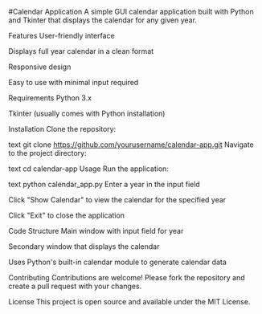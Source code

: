 #Calendar Application
A simple GUI calendar application built with Python and Tkinter that displays the calendar for any given year.

Features
User-friendly interface

Displays full year calendar in a clean format

Responsive design

Easy to use with minimal input required

Requirements
Python 3.x

Tkinter (usually comes with Python installation)

Installation
Clone the repository:

text
git clone https://github.com/yourusername/calendar-app.git
Navigate to the project directory:

text
cd calendar-app
Usage
Run the application:

text
python calendar_app.py
Enter a year in the input field

Click "Show Calendar" to view the calendar for the specified year

Click "Exit" to close the application

Code Structure
Main window with input field for year

Secondary window that displays the calendar

Uses Python's built-in calendar module to generate calendar data

Contributing
Contributions are welcome! Please fork the repository and create a pull request with your changes.

License
This project is open source and available under the MIT License.
